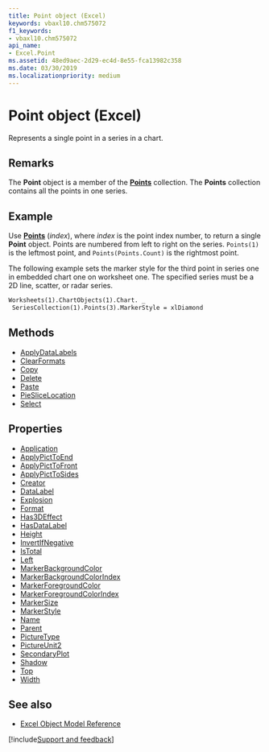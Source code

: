```yaml
---
title: Point object (Excel)
keywords: vbaxl10.chm575072
f1_keywords:
- vbaxl10.chm575072
api_name:
- Excel.Point
ms.assetid: 48ed9aec-2d29-ec4d-8e55-fca13982c358
ms.date: 03/30/2019
ms.localizationpriority: medium
---
```



# Point object (Excel)

Represents a single point in a series in a chart.


## Remarks

The **Point** object is a member of the **[Points](Excel.Points(object).md)** collection. The **Points** collection contains all the points in one series.


## Example

Use **[Points](Excel.Series.Points.md)** (_index_), where _index_ is the point index number, to return a single **Point** object. Points are numbered from left to right on the series. `Points(1)` is the leftmost point, and `Points(Points.Count)` is the rightmost point. 

The following example sets the marker style for the third point in series one in embedded chart one on worksheet one. The specified series must be a 2D line, scatter, or radar series.

```vb
Worksheets(1).ChartObjects(1).Chart. _ 
 SeriesCollection(1).Points(3).MarkerStyle = xlDiamond
```


## Methods

- [ApplyDataLabels](Excel.Point.ApplyDataLabels.md)
- [ClearFormats](Excel.Point.ClearFormats.md)
- [Copy](Excel.Point.Copy.md)
- [Delete](Excel.Point.Delete.md)
- [Paste](Excel.Point.Paste.md)
- [PieSliceLocation](Excel.Point.PieSliceLocation.md)
- [Select](Excel.Point.Select.md)

## Properties

- [Application](Excel.Point.Application.md)
- [ApplyPictToEnd](Excel.Point.ApplyPictToEnd.md)
- [ApplyPictToFront](Excel.Point.ApplyPictToFront.md)
- [ApplyPictToSides](Excel.Point.ApplyPictToSides.md)
- [Creator](Excel.Point.Creator.md)
- [DataLabel](Excel.Point.DataLabel.md)
- [Explosion](Excel.Point.Explosion.md)
- [Format](Excel.Point.Format.md)
- [Has3DEffect](Excel.Point.Has3DEffect.md)
- [HasDataLabel](Excel.Point.HasDataLabel.md)
- [Height](Excel.Point.Height.md)
- [InvertIfNegative](Excel.Point.InvertIfNegative.md)
- [IsTotal](Excel.point.istotal.md)
- [Left](Excel.Point.Left.md)
- [MarkerBackgroundColor](Excel.Point.MarkerBackgroundColor.md)
- [MarkerBackgroundColorIndex](Excel.Point.MarkerBackgroundColorIndex.md)
- [MarkerForegroundColor](Excel.Point.MarkerForegroundColor.md)
- [MarkerForegroundColorIndex](Excel.Point.MarkerForegroundColorIndex.md)
- [MarkerSize](Excel.Point.MarkerSize.md)
- [MarkerStyle](Excel.Point.MarkerStyle.md)
- [Name](Excel.Point.Name.md)
- [Parent](Excel.Point.Parent.md)
- [PictureType](Excel.Point.PictureType.md)
- [PictureUnit2](Excel.Point.PictureUnit2.md)
- [SecondaryPlot](Excel.Point.SecondaryPlot.md)
- [Shadow](Excel.Point.Shadow.md)
- [Top](Excel.Point.Top.md)
- [Width](Excel.Point.Width.md)


## See also

- [Excel Object Model Reference](overview/Excel/object-model.md)

[!include[Support and feedback](~/includes/feedback-boilerplate.md)]
